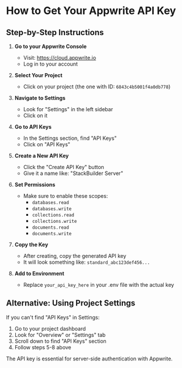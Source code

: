 # How to Get Your Appwrite API Key

## Step-by-Step Instructions

1. **Go to your Appwrite Console**
   - Visit: https://cloud.appwrite.io
   - Log in to your account

2. **Select Your Project**
   - Click on your project (the one with ID: `6843c4b5001f4a0db778`)

3. **Navigate to Settings**
   - Look for "Settings" in the left sidebar
   - Click on it

4. **Go to API Keys**
   - In the Settings section, find "API Keys"
   - Click on "API Keys"

5. **Create a New API Key**
   - Click the "Create API Key" button
   - Give it a name like: "StackBuilder Server"

6. **Set Permissions**
   - Make sure to enable these scopes:
     - `databases.read`
     - `databases.write` 
     - `collections.read`
     - `collections.write`
     - `documents.read`
     - `documents.write`

7. **Copy the Key**
   - After creating, copy the generated API key
   - It will look something like: `standard_abc123def456...`

8. **Add to Environment**
   - Replace `your_api_key_here` in your .env file with the actual key

## Alternative: Using Project Settings

If you can't find "API Keys" in Settings:

1. Go to your project dashboard
2. Look for "Overview" or "Settings" tab
3. Scroll down to find "API Keys" section
4. Follow steps 5-8 above

The API key is essential for server-side authentication with Appwrite.